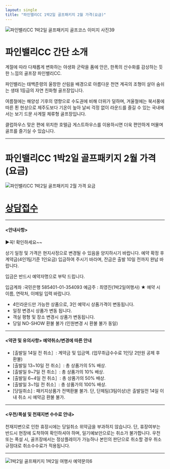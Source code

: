 ```yaml
---
layout: single
title: "파인밸리CC 1박2일 골프패키지 2월 가격(요금)"
---
```


![파인밸리CC 1박2일 골프패키지 골프코스 이미지 사진39](https://user-images.githubusercontent.com/96457511/147903428-c5e2b7b1-0c19-454e-b379-2d3885289db8.jpg)


# 파인밸리CC 간단 소개

계절에 따라 다채롭게 변화하는 야생화 군락을 품에 안은, 한폭의 산수화를 감상하는 듯한 느낌의 골프장 파인밸리CC.

파인밸리는 태백준령의 울창한 산림을 배경으로 아름다운 천연 계곡의 조형이 살아 숨쉬는 생태 1등급의 자연 친화형 골프장입니다.

여름철에는 해양성 기후의 영향으로 수도권에 비해 더위가 덜하며, 겨울철에는 북서풍에 따른 푄 현상으로 제주도보다 기온이 높아 날씨 걱정 없이 라운드를 즐길 수 있는 국내에서는 보기 드문 사계절 체류형 골프장입니다.

클럽하우스 맞은 편에 위치한 호텔급 게스트하우스를 이용하시면 더욱 편안하게 머물며 골프를 즐기실 수 있습니다.

---

# 파인밸리CC 1박2일 골프패키지 2월 가격(요금)
![파인밸리CC 1박2일 골프패키지 2월 가격 요금](https://user-images.githubusercontent.com/96457511/147903454-69f0cb00-0999-4596-aa28-bd2b8b1779ec.PNG)

# [상담접수](http://www.1night2day.com/golf/detail.html?goods_no=26 "1박2일 여행사 공식 홈페이지로 이동합니다.")

---

#### <안내사항>
▶꼭! 확인하세요~~

상기 일정 및 가격은 현지사정으로 변경될 수 있음을 양지하시기 바랍니다.
예약 확정 후 계약금(4인1팀기준 1인요금) 입금하여 주시기 바라며, 잔금은 출발 10일 전까지 완납 바랍니다.

입금은 반드시 예약자명으로 부탁 드립니다.

입금계좌 :국민은행 585401-01-354093 예금주 : 최영진(1박2일여행사)
★ 예약 시 이름, 연락처, 이메일 입력 바랍니다.

- 4인라운드만 가능한 상품으로, 3인 예약시 상품가격이 변동됩니다.
- 일정 변경시 상품가 변동 됩니다.
- 객실 평형 및 장소 변경시 상품가 변동됩니다.
- 당일 NO-SHOW 환불 불가 (인원변경 시 환불 불가 동일)

---

#### <약관 및 유의사항> 예약취소/변경에 따른 안내

- [출발일 14일 전 취소］: 계약금 및 입금액. (업무취급수수료 1인당 2만원 공제 후 환불)
- [출발일 13~10일 전 취소］: 총 상품가의 5% 배상.
- [출발일 9~7일 전 취소］: 총 상품가의 10% 배상.
- [출발일 6~4일 전 취소］: 총 상품가의 50% 배상.
- [출발일 3~1일 전 취소］: 총 상품가의 100% 배상.
- [당일취소] : 패키지상품가 전액환불 불가. 단, 단체팀(3팀이상)은 출발일전 14일 이내 취소 시 예약금 환불 불가.

---

#### <우천/폭설 및 천재지변 수수료 안내>

천재지변으로 인한 휴장시에는 당일취소 위약금을 부과하지 않습니다.
단, 휴장여부는 반드시 현장에 도착하여 확인하셔야 하며, 일기예보만으로는 취소가 불가합니다.
우천 또는 폭설 시, 골프장에서는 정상플레이가 가능하나 본인의 판단으로 취소할 경우 취소 규정대로 취소수수료가 적용됩니다.

---

![1박2일 골프패키지 1박2일 여행사 예약문의6](https://user-images.githubusercontent.com/96457511/147194685-10d60adc-1799-4e15-ac2f-06eee01fb3e1.png)
